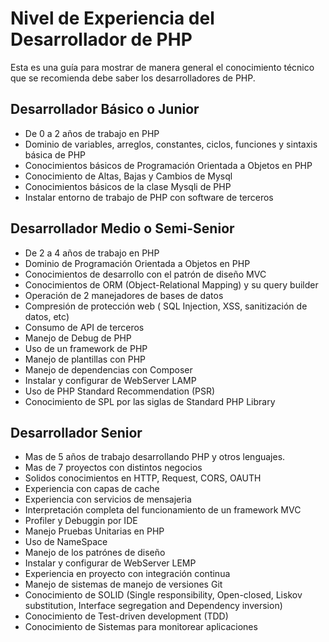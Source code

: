 Nivel de Experiencia del Desarrollador de PHP
==================

Esta es una guía para mostrar de manera general el conocimiento técnico que se recomienda debe saber los desarrolladores de PHP.

Desarrollador Básico o Junior
-----------

- De 0 a 2 años de trabajo en PHP
- Dominio de variables, arreglos, constantes, ciclos, funciones y sintaxis básica de PHP
- Conocimientos básicos de Programación Orientada a Objetos en PHP
- Conocimiento de Altas, Bajas y Cambios de Mysql
- Conocimientos básicos de la clase Mysqli de PHP
- Instalar entorno de trabajo de PHP con software de terceros

Desarrollador Medio o Semi-Senior
-----------

- De 2 a 4 años de trabajo en PHP
- Dominio de Programación Orientada a Objetos en PHP
- Conocimientos de desarrollo con el patrón de diseño MVC
- Conocimientos de ORM (Object-Relational Mapping) y su query builder
- Operación de  2 manejadores de bases de datos
- Compresión de protección web ( SQL Injection, XSS, sanitización de datos, etc)
- Consumo de API de terceros
- Manejo de Debug de PHP
- Uso de un framework de PHP
- Manejo de plantillas con PHP
- Manejo de dependencias con Composer
- Instalar y configurar de WebServer LAMP
- Uso de PHP Standard Recommendation (PSR)
- Conocimiento de SPL por las siglas de Standard PHP Library

Desarrollador Senior
-----------

- Mas de 5 años de trabajo desarrollando PHP y otros lenguajes.
- Mas de 7 proyectos con distintos negocios
- Solidos conocimientos en HTTP, Request, CORS, OAUTH
- Experiencia con capas de cache
- Experiencia con servicios de mensajeria
- Interpretación completa del funcionamiento de un framework MVC
- Profiler y Debuggin por IDE
- Manejo Pruebas Unitarias en PHP
- Uso de NameSpace
- Manejo de los patrónes de diseño
- Instalar y configurar de WebServer LEMP
- Experiencia en proyecto con integración continua
- Manejo de sistemas de manejo de versiones Git
- Conocimiento de SOLID (Single responsibility, Open-closed, Liskov substitution, Interface segregation and Dependency inversion)
- Conocimiento de Test-driven development (TDD)
- Conocimiento de Sistemas para monitorear aplicaciones
